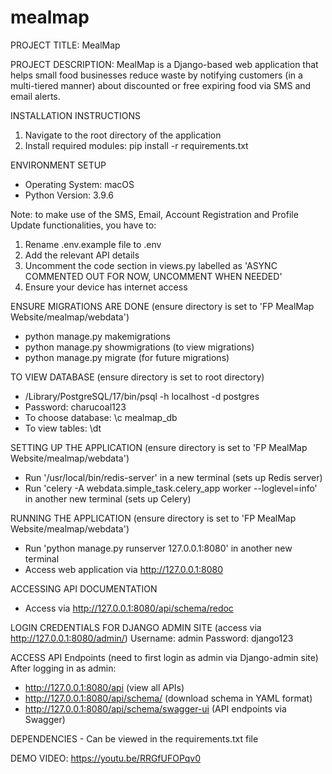 # mealmap

PROJECT TITLE: MealMap

PROJECT DESCRIPTION: MealMap is a Django-based web application that helps small food businesses reduce waste by notifying customers (in a multi-tiered manner) about discounted or free expiring food via SMS and email alerts.

INSTALLATION INSTRUCTIONS
1. Navigate to the root directory of the application
2. Install required modules: pip install -r requirements.txt

ENVIRONMENT SETUP
- Operating System: macOS
- Python Version: 3.9.6

Note: to make use of the SMS, Email, Account Registration and Profile Update functionalities, you have to:
1. Rename .env.example file to .env
2. Add the relevant API details
3. Uncomment the code section in views.py labelled as 'ASYNC COMMENTED OUT FOR NOW, UNCOMMENT WHEN NEEDED'
4. Ensure your device has internet access

ENSURE MIGRATIONS ARE DONE (ensure directory is set to 'FP MealMap Website/mealmap/webdata')
- python manage.py makemigrations
- python manage.py showmigrations (to view migrations)
- python manage.py migrate (for future migrations)

TO VIEW DATABASE (ensure directory is set to root directory)
- /Library/PostgreSQL/17/bin/psql -h localhost -d postgres
- Password: charucoal123
- To choose database: \c mealmap_db
- To view tables: \dt

SETTING UP THE APPLICATION (ensure directory is set to 'FP MealMap Website/mealmap/webdata')
- Run '/usr/local/bin/redis-server' in a new terminal (sets up Redis server)
- Run 'celery -A webdata.simple_task.celery_app worker --loglevel=info' in another new terminal (sets up Celery)

RUNNING THE APPLICATION (ensure directory is set to 'FP MealMap Website/mealmap/webdata')
- Run 'python manage.py runserver 127.0.0.1:8080' in another new terminal
- Access web application via http://127.0.0.1:8080

ACCESSING API DOCUMENTATION
- Access via http://127.0.0.1:8080/api/schema/redoc

LOGIN CREDENTIALS FOR DJANGO ADMIN SITE (access via http://127.0.0.1:8080/admin/)
Username: admin
Password: django123

ACCESS API Endpoints (need to first login as admin via Django-admin site)
After logging in as admin:
- http://127.0.0.1:8080/api (view all APIs)
- http://127.0.0.1:8080/api/schema/ (download schema in YAML format)
- http://127.0.0.1:8080/api/schema/swagger-ui (API endpoints via Swagger)

DEPENDENCIES - Can be viewed in the requirements.txt file

DEMO VIDEO: https://youtu.be/RRGfUFOPqv0

